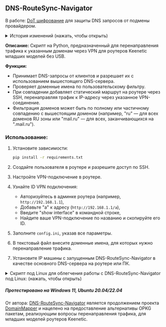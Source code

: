 ## DNS-RouteSync-Navigator
В работе: [DoT шифрование](https://github.com/Ground-Zerro/DNS-RouteSync-Navigator/issues/3#issuecomment-2302113035) для защиты DNS запросов от подмены провайдером. 
<details> <summary>История изменений (нажать, чтобы открыть)</summary>
- Повышена стабильность работы.
- Добавление маршрута больше не блокирует основную функцию DNS сервера.
- Кэширование IP-адресов для сокращения числа обращений (время жизни кэша — 1 час).
- Время жизни DNS кэша уменьшено до 20 секунд.
- Полностью реализован задуманный функционал.
- Добавлен bash-скрипт для работы с Linux, позволяющий установить сервис как системную службу, запускать, перезапускать, останавливать и удалять службу, а также запускать в обычном интерпретаторе Python (полезно для отладки).
</details>

**Описание:** Скрипт на Python, предназначенный для перенаправления трафика к указанным доменам через VPN для роутеров Keenetic младших моделей без USB.

**Функции:**
- Принимает DNS-запросы от клиентов и разрешает их с использованием вышестоящего DNS-сервера.
- Проверяет доменные имена по пользовательскому фильтру.
- При совпадении добавляет статический маршрут на роутере через SSH, перенаправляя трафик к IP-адресу через указанное VPN-соединение.
- Фильтрация доменов может быть по полному или частичному совпадению с вышестоящим доменом (например, "ru" — для всех доменов RU зоны или "mail.ru" — для всех, заканчивающихся на ".mail.ru").

###  Использование:
1. Установите зависимости:

   ```bash
   pip install -r requirements.txt
   ```
2. Создайте пользователя в роутере и разрешите доступ по SSH.
3. Настройте VPN-подключение в роутере.
4. Узнайте ID VPN подключения:
   - Авторизуйтесь в админке роутера (например, `http://192.168.1.1`),
   - Добавьте "a" к адресу (`http://192.168.1.1/a`),
   - Введите "show interface" в командной строке,
   - Найдите ваше VPN-подключение по названию и скопируйте его ID.
5. Заполните `config.ini`, указав все параметры.
6. В текстовый файл внесите доменные имена, для которых нужно перенаправление трафика.
7. Установите IP машины с запущенным DNS-RouteSync-Navigator в качестве основного DNS-сервера на роутере или ПК.

<details>
    <summary>Скрипт под Linux для облегчения работы с DNS-RouteSync-Navigator под Linux: (нажать, чтобы открыть)</summary>

**Что умеет:**
- Установка DNS-RouteSync-Navigator в качестве системной службы.
- Запуск, перезапуск, остановка и удаление службы.
- Запуск кода через Python интерпретатор (полезно для дебага).

**Использование:**  
- [Скачайте](https://raw.githubusercontent.com/Ground-Zerro/DNS-RouteSync-Navigator/main/start.sh), положите рядом с основным скриптом и запустите `start.sh`.
- Или выполните код в консоли:

    ```bash
    curl -O https://raw.githubusercontent.com/Ground-Zerro/DNS-RouteSync-Navigator/main/start.sh && chmod +x start.sh && ./start.sh
    ```
</details>

##### Протестировано на Windows 11, Ubuntu 20.04/22.04
От автора: [DNS-RouteSync-Navigator](https://github.com/Ground-Zerro/DNS-RouteSync-Navigator#dns-routesync-navigator) является продолжением проекта [DomainMapper](https://github.com/Ground-Zerro/DomainMapper) и нацелено на предоставление альтернативы OPKG пакетам, реализующим вопросы перенаправления трафика, для младших моделей роутеров Keenetic.
